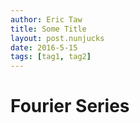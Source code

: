 ```yaml
---
author: Eric Taw
title: Some Title
layout: post.nunjucks
date: 2016-5-15
tags: [tag1, tag2]
---
```


# Fourier Series
